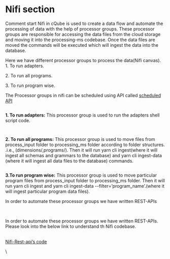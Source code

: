 # Nifi section

Comment start Nifi in cQube is used to create a data flow and automate the processing of data with the help of processor groups. These processor groups are responsible for accessing the data files from the cloud storage and moving it into the processing-ms codebase. Once the data files are moved the commands will be executed which will ingest the data into the database.&#x20;

Here we have different processor groups to process the data(Nifi canvas).\
1\. To run adapters.

2\. To run all programs.

3\. To run program wise.

The Processor groups in nifi can be scheduled using API called [scheduled API ](https://cqube.sunbird.org/use-cqube/ingesting-the-data/steps-to-ingest-data-files/scheduled-api)

<figure><img src="https://lh7-us.googleusercontent.com/RTAA79E4m4LW4kNxJ-x9lqS7LHwui1rMc-m-w4Pjx4UwURcFH9xhzn0xW6H4_CJDE_eyxI-RZNJIYcVLeJzsCOiroK2PXlI8Cdpoq5sDKdW3j6V5KxXoARgNBTzwA72tYx6M4FIr4i1CzhtAkDLn6cw" alt=""><figcaption></figcaption></figure>

**1. To run adapters:** This processor group is used to run the adapters shell script code.

<figure><img src="https://lh7-us.googleusercontent.com/vYOhhEZhqKmGv3WYCUQaPsnNHsHu4JuHhK5IRCXxrNf_O8-KfidyQElnuQb6BJizTMXo0moKHTwQ5KxMWSVGYnuJaLP_ATOw4wNBlhMTCdsz-ufJs-jyJr2QpwxENzKssec2EdeqRZGBHRQof4GRUdM" alt=""><figcaption></figcaption></figure>

<figure><img src="https://lh7-us.googleusercontent.com/1-B6z29UGf5kF5HNL6k9EQxJOJokP2IKIpIbmI6M-m9ERkP4xS1IZ9DtjNd1ccleV5Ig9QawB1oqUjIFfEOeACVQVGuTH4U-9270jHkTm0GsxwLZaB75u76P77-ulwre6OYiOMXKslcu2rE-WPZDdPY" alt=""><figcaption></figcaption></figure>



**2. To run all programs:** This processor group is used to move files from process\_input folder to processing\_ms folder according to folder structures. .i.e., (dimensions/,programs/). Then it will run yarn cli ingest(where it will ingest all schemas and grammars to the database) and yarn cli ingest-data (where it will ingest all data files to the database) commands.

<figure><img src="https://lh7-us.googleusercontent.com/F-AkuAxqcUxj4Lko-3lnAficTq2tDQh_x_GXKCdPsqy4ZJUvozqRMRS3fCtFplDC-R8qDtwdcvJ19phlJGY77UqIZ75cB0gi_DiuSYCvtIu8oH6lwTbO0K2O6UlcXbYM8MDEJ4SZg09S0dGBkbwuxbs" alt=""><figcaption></figcaption></figure>

**3.To run program wise:** This processor group is used to move particular program files from process\_input folder to processing\_ms folder. Then it will run yarn cli ingest and yarn cli ingest-data --filter=’program\_name’.(where it will ingest particular program data files).

In order to automate these processor groups we have written REST-APIs

<figure><img src="https://lh7-us.googleusercontent.com/WLJMhDjsBMTveEgWHBrLVTNqb62DdiRsrxyh2K_TRdnxWVb29xnKDv5r2fnKkV3bfAa9ekyK4kR-vLIRtPQXpNOtxdDEer7prp24KTK3NKkt-vMYn8Tu0EiBPivT_tjnsV63iKYHhZQ_2YsOXd5VKsQ" alt=""><figcaption></figcaption></figure>

\
In order to automate these processor groups we have written REST-APIs. Please look into the below link to understand th Nifi codebase.

\
[Nifi-Rest-api’s code](https://github.com/Sunbird-cQube/generator-ms/blob/dev/static\_processor\_group/add\_nifi\_template.py)

\
